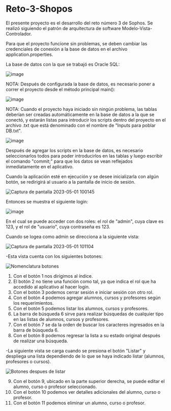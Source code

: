 # Reto-3-Shopos
El presente proyecto es el desarrollo del reto número 3 de Sophos. Se realizó siguiendo el patrón de arquitectura de software Modelo-Vista-Controlador.

Para que el proyecto funcione sin problemas, se deben cambiar las credenciales de conexión a la base de datos en el archivo application.properties.

La base de datos con la que se trabajó es Oracle SQL:

![image](https://user-images.githubusercontent.com/132238891/235387041-e62a8c50-cd7f-4ac4-8987-c52fe2c59f7f.png)

NOTA: Después de configurada la base de datos, es necesario poner a correr el proyecto desde el método principal main():

![image](https://user-images.githubusercontent.com/114323630/235480259-7dc34060-47a5-44fe-8376-fa5b2cabbc9b.png)

NOTA: Cuando el proyecto haya iniciado sin ningún problema, las tablas deberían ser creadas automáticamente en la base de datos a la que se conectó, y estarán listas para introducir los scripts dentro del proyecto en el archivo .txt que está denominado con el nombre de "Inputs para poblar DB.txt".

![image](https://user-images.githubusercontent.com/114323630/235481920-811996e4-07f1-446d-87e4-3d426f1f0ed9.png)

Después de agregar los scripts en la base de datos, es necesario seleccionarlos todos para poder introducirlos en las tablas y luego escribir el comando "commit;" para que los datos se vean reflejados inmediatamente en el aplicativo.

Cuando la aplicación esté en ejecución y se desee inicializarla con algún botón, se redirigirá al usuario a la pantalla de inicio de sesión.

![Captura de pantalla 2023-05-01 100145](https://user-images.githubusercontent.com/114323630/235472961-1c7436c9-0da3-4bbf-928a-7dd8dff339de.jpg)

Entonces se muestra el siguiente login:

![image](https://user-images.githubusercontent.com/114323630/235472474-d66f26f8-f0a2-4b62-8752-1f52a461d8fb.png)

En el cual se puede acceder con dos roles: el rol de "admin", cuya clave es 123, y el rol de "usuario", cuya contraseña es 123.

Cuando se logea como admin se direcciona a la siguiente vista:

![Captura de pantalla 2023-05-01 101104](https://user-images.githubusercontent.com/114323630/235474448-586206cc-937d-44bf-a390-89ff27f0fcfa.jpg)

-Esta vista cuenta con los siguientes botones:

![Nomenclatura botones](https://user-images.githubusercontent.com/114323630/235476417-5260c1a5-709d-4477-9a3d-93294fceec68.jpg)

1) Con el botón 1 nos dirigimos al índice.
2) El botón 2 no tiene una función como tal, ya que indica el rol que ha accedido al aplicativo al hacer login.
3) Con el botón 3 podemos cerrar sesión e iniciar sesión con otro rol.
4) Con el botón 4 podemos agregar alumnos, cursos y profesores según los requerimientos.
5) Con el botón 5 podemos listar los alumnos, cursos y profesores.
6) La barra de búsqueda 6 sirve para realizar búsquedas de cualquier tipo en las listas de alumnos, cursos y profesores.
7) Con el botón 7 se da la orden de buscar los caracteres ingresados en la barra de búsqueda 6.
8) Con el botón 8 podemos regresar la lista a su estado original después de realizar una búsqueda.

-La siguiente vista se carga cuando se presiona el botón "Listar" y despliega una lista dependiendo de lo que se haya indicado listar (alumnos, profesores o cursos).

![Botones despues de listar](https://user-images.githubusercontent.com/114323630/235477868-78bf705f-4b5e-4732-a7cc-bd8c6f7007da.jpg)

9) Con el botón 9, ubicado en la parte superior derecha, se puede editar el alumno, curso o profesor seleccionado.
10) Con el botón 10 podemos ver detalles adicionales del alumno, curso o profesor.
11) Con el botón 11 podemos eliminar un alumno, curso o profesor.

